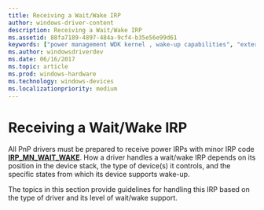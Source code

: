 ```yaml
---
title: Receiving a Wait/Wake IRP
author: windows-driver-content
description: Receiving a Wait/Wake IRP
ms.assetid: 88fa7189-4897-484a-9cf4-b35e56e99d61
keywords: ["power management WDK kernel , wake-up capabilities", "external wake signals WDK", "awakening devices", "wake-up capabilities WDK power management", "device wake ups WDK power management", "IRP_MN_WAIT_WAKE", "receiving wait/wake IRPs", "wait/wake IRPs WDK power management , receiving"]
ms.author: windowsdriverdev
ms.date: 06/16/2017
ms.topic: article
ms.prod: windows-hardware
ms.technology: windows-devices
ms.localizationpriority: medium
---
```


# Receiving a Wait/Wake IRP





All PnP drivers must be prepared to receive power IRPs with minor IRP code [**IRP\_MN\_WAIT\_WAKE**](https://msdn.microsoft.com/library/windows/hardware/ff551766). How a driver handles a wait/wake IRP depends on its position in the device stack, the type of device(s) it controls, and the specific states from which its device supports wake-up.

The topics in this section provide guidelines for handling this IRP based on the type of driver and its level of wait/wake support.

 

 




